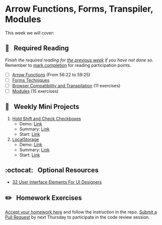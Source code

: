 # Arrow Functions, Forms, Transpiler, Modules

This week we will cover:

## :closed_book: &nbsp; **Required Reading**

*Finish the required reading for [the previous week](../week-one) if you have not done so.* Remember to [mark completion](../week-zero/about.md#learning-guide) for reading participation points.

  - [ ] [Arrow Functions](https://www.youtube.com/watch?v=hdI2bqOjy3c&t=3382s) (From 56:22 to 59:25)
  - [ ] [Forms Techniques](https://javascript.info/form-elements#form-elements)
  - [ ] [Browser Compatibility and Transpilation](https://www.codecademy.com/courses/introduction-to-javascript/lessons/browser-compatibility-and-transpilation) (11 exercises)
  - [ ] [Modules](https://www.codecademy.com/courses/introduction-to-javascript/lessons/modules) (15 exercises)

## :dart: &nbsp; **Weekly Mini Projects**

1. [Hold Shift and Check Checkboxes](https://www.youtube.com/watch?v=RIPYsKx1iiU&list=PLu8EoSxDXHP6CGK4YVJhL_VWetA865GOH&index=10)
    * Demo: [Link](https://vanntile.github.io/JavaScript30/10%20-%20Hold%20Shift%20and%20Check%20Checkboxes/)
    * Summary: [Link](https://github.com/usyyy/javascript/blob/master/JavaScript30/analysis.md#10-hold-shift-and-check-checkboxes)
    * Start: [Link](https://github.com/wesbos/JavaScript30/blob/master/10%20-%20Hold%20Shift%20and%20Check%20Checkboxes/index-START.html)
2. [LocalStorage](https://www.youtube.com/watch?v=YL1F4dCUlLc&list=PLu8EoSxDXHP6CGK4YVJhL_VWetA865GOH&index=15)
    * Demo: [Link](https://vanntile.github.io/JavaScript30/15%20-%20LocalStorage/)
    * Summary: [Link](https://github.com/usyyy/javascript/blob/master/JavaScript30/analysis.md#15-localstorage)
    * Start: [Link](https://github.com/wesbos/JavaScript30/blob/master/15%20-%20LocalStorage/index-START.html)

## :octocat: &nbsp; **Optional Resources**

* [32 User Interface Elements For UI Designers](https://careerfoundry.com/en/blog/ui-design/ui-element-glossary/)

## :pencil2: &nbsp; **Homework Exercises**

[Accept your homework here](https://classroom.github.com/a/7tNfx9Gg) and follow the instruction in the repo. [Submit a Pull Request](../week-zero/about.md#homework-pull-request) by next Thursday to participate in the code review session.